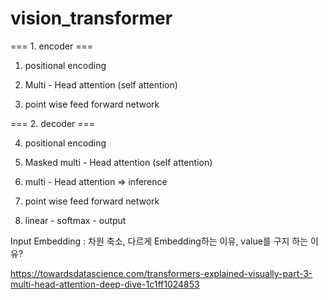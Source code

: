 # vision_transformer

=== 1. encoder === 

1) positional encoding 

2) Multi - Head attention (self attention) 

3) point wise feed forward network 

=== 2. decoder === 

4) positional encoding 

5) Masked multi - Head attention (self attention) 

6) multi - Head attention => inference

7) point wise feed forward network 

8) linear - softmax - output 


Input Embedding : 차원 축소, 다르게 Embedding하는 이유, value를 구지 하는 이유?  

https://towardsdatascience.com/transformers-explained-visually-part-3-multi-head-attention-deep-dive-1c1ff1024853
